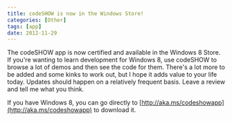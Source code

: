 ```yaml
---
title: codeSHOW is now in the Windows Store!
categories: [Other]
tags: [app]
date: 2012-11-29
---
```


The codeSHOW app is now certified and available in the Windows 8 Store. If you're wanting to learn development for Windows 8, use codeSHOW to browse a lot of demos and then see the code for them. There's a lot more to be added and some kinks to work out, but I hope it adds value to your life today. Updates should happen on a relatively frequent basis. Leave a review and tell me what you think.

If you have Windows 8, you can go directly to [http://aka.ms/codeshowapp](http://aka.ms/codeshowapp) to download it.